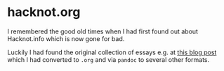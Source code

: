 # hacknot.org

I remembered the good old times when I had first found out about
Hacknot.info which is now gone for bad.

Luckily I had found the original collection of essays e.g. at
[this blog post](https://beinghappyprogramming.wordpress.com/2012/08/13/do-you-like-hacknot/)
which I had converted to `.org` and via `pandoc` to several other formats.
